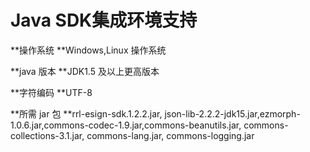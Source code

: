 # Java SDK集成环境支持

**操作系统        **Windows,Linux 操作系统

**java 版本       **JDK1.5 及以上更高版本

**字符编码        **UTF-8

**所需 jar 包      **rrl-esign-sdk.1.2.2.jar, json-lib-2.2.2-jdk15.jar,ezmorph-1.0.6.jar,commons-codec-1.9.jar,commons-beanutils.jar, commons-collections-3.1.jar, commons-lang.jar, commons-logging.jar

